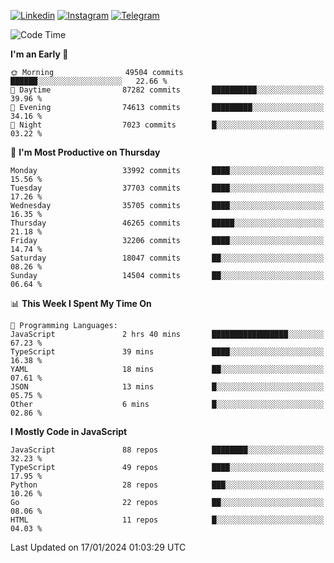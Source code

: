 [![Linkedin](https://img.shields.io/badge/-Archie-blue?style=flat-square&labelColor=gray&logo=Linkedin&logoColor=white&link=https://www.linkedin.com/in/archisdi)](https://www.linkedin.com/in/archisdi)
[![Instagram](https://img.shields.io/badge/-@archisdi-orange?style=flat-square&labelColor=gray&logo=Instagram&logoColor=white&link=https://www.instagram.com/archisdi)](https://www.instagram.com/archisdi)
[![Telegram](https://img.shields.io/badge/-aai-informational?style=flat-square&labelColor=gray&logo=telegram&logoColor=white&link=https://t.me/archisdi)](https://t.me/archisdi)

<!--START_SECTION:waka-->
![Code Time](http://img.shields.io/badge/Code%20Time-2%2C500%20hrs%2018%20mins-blue)

**I'm an Early 🐤** 

```text
🌞 Morning                49504 commits       ██████░░░░░░░░░░░░░░░░░░░   22.66 % 
🌆 Daytime                87282 commits       ██████████░░░░░░░░░░░░░░░   39.96 % 
🌃 Evening                74613 commits       █████████░░░░░░░░░░░░░░░░   34.16 % 
🌙 Night                  7023 commits        █░░░░░░░░░░░░░░░░░░░░░░░░   03.22 % 
```
📅 **I'm Most Productive on Thursday** 

```text
Monday                   33992 commits       ████░░░░░░░░░░░░░░░░░░░░░   15.56 % 
Tuesday                  37703 commits       ████░░░░░░░░░░░░░░░░░░░░░   17.26 % 
Wednesday                35705 commits       ████░░░░░░░░░░░░░░░░░░░░░   16.35 % 
Thursday                 46265 commits       █████░░░░░░░░░░░░░░░░░░░░   21.18 % 
Friday                   32206 commits       ████░░░░░░░░░░░░░░░░░░░░░   14.74 % 
Saturday                 18047 commits       ██░░░░░░░░░░░░░░░░░░░░░░░   08.26 % 
Sunday                   14504 commits       ██░░░░░░░░░░░░░░░░░░░░░░░   06.64 % 
```


📊 **This Week I Spent My Time On** 

```text
💬 Programming Languages: 
JavaScript               2 hrs 40 mins       █████████████████░░░░░░░░   67.23 % 
TypeScript               39 mins             ████░░░░░░░░░░░░░░░░░░░░░   16.38 % 
YAML                     18 mins             ██░░░░░░░░░░░░░░░░░░░░░░░   07.61 % 
JSON                     13 mins             █░░░░░░░░░░░░░░░░░░░░░░░░   05.75 % 
Other                    6 mins              █░░░░░░░░░░░░░░░░░░░░░░░░   02.86 % 
```

**I Mostly Code in JavaScript** 

```text
JavaScript               88 repos            ████████░░░░░░░░░░░░░░░░░   32.23 % 
TypeScript               49 repos            ████░░░░░░░░░░░░░░░░░░░░░   17.95 % 
Python                   28 repos            ███░░░░░░░░░░░░░░░░░░░░░░   10.26 % 
Go                       22 repos            ██░░░░░░░░░░░░░░░░░░░░░░░   08.06 % 
HTML                     11 repos            █░░░░░░░░░░░░░░░░░░░░░░░░   04.03 % 
```




 Last Updated on 17/01/2024 01:03:29 UTC
<!--END_SECTION:waka-->